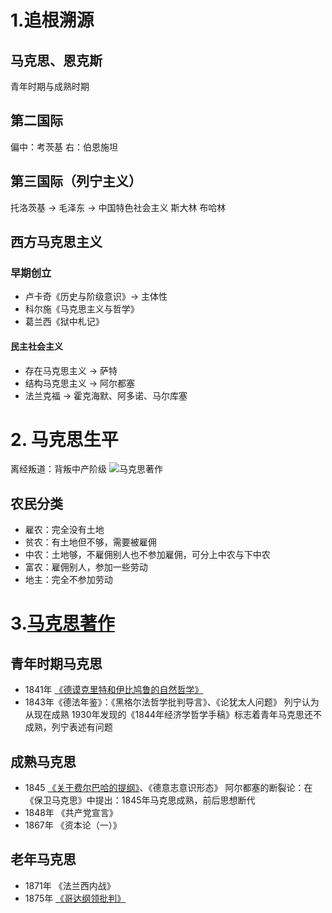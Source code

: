 # 1.追根溯源

## 马克思、恩克斯

青年时期与成熟时期

## 第二国际

偏中：考茨基
右：伯恩施坦

## 第三国际（列宁主义）

托洛茨基 -> 毛泽东 -> 中国特色社会主义
斯大林
布哈林

## 西方马克思主义

### 早期创立

- 卢卡奇《历史与阶级意识》-> 主体性
- 科尔施《马克思主义与哲学》
- 葛兰西《狱中札记》
  
#### 民主社会主义

- 存在马克思主义 -> 萨特
- 结构马克思主义 -> 阿尔都塞
- 法兰克福 -> 霍克海默、阿多诺、马尔库塞

# 2. 马克思生平

离经叛道：背叛中产阶级
![马克思著作](/assets/马克思著作.jpg)

## 农民分类

- 雇农：完全没有土地
- 贫农：有土地但不够，需要被雇佣
- 中农：土地够，不雇佣别人也不参加雇佣，可分上中农与下中农
- 富农：雇佣别人，参加一些劳动
- 地主：完全不参加劳动

# 3.[马克思著作](https://zh.wikipedia.org/wiki/%E5%8D%A1%E5%B0%94%C2%B7%E9%A9%AC%E5%85%8B%E6%80%9D#%E8%91%97%E4%BD%9C) 

## 青年时期马克思

- 1841年 [《德谟克里特和伊比鸠鲁的自然哲学》](https://zh.wikipedia.org/wiki/%E5%BE%B7%E8%AC%A8%E5%85%8B%E5%88%A9%E7%89%B9%E7%9A%84%E8%87%AA%E7%84%B6%E5%93%B2%E5%AD%B8%E5%92%8C%E4%BC%8A%E6%AF%94%E9%B3%A9%E9%AD%AF%E7%9A%84%E8%87%AA%E7%84%B6%E5%93%B2%E5%AD%B8%E4%B9%8B%E5%8D%80%E5%88%A5)
- 1843年《德法年鉴》：《黑格尔法哲学批判导言》、《论犹太人问题》
    列宁认为从现在成熟
    1930年发现的《1844年经济学哲学手稿》标志着青年马克思还不成熟，列宁表述有问题

## 成熟马克思

- 1845 [《关于费尔巴哈的提纲》](https://zh.wikipedia.org/wiki/%E5%85%B3%E4%BA%8E%E8%B4%B9%E5%B0%94%E5%B7%B4%E5%93%88%E7%9A%84%E6%8F%90%E7%BA%B2)、《德意志意识形态》
阿尔都塞的断裂论：在《保卫马克思》中提出：1845年马克思成熟，前后思想断代
- 1848年 《共产党宣言》
- 1867年 《资本论（一）》

## 老年马克思  

- 1871年 《法兰西内战》
- 1875年 [《哥达纲领批判》](https://zh.wikipedia.org/wiki/%E5%93%A5%E8%BE%BE%E7%BA%B2%E9%A2%86%E6%89%B9%E5%88%A4)